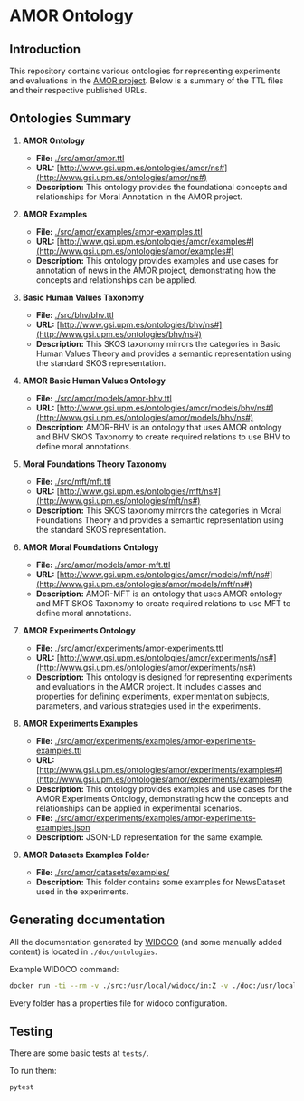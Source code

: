 # AMOR Ontology

## Introduction

This repository contains various ontologies for representing experiments and evaluations in the [AMOR project](https://www.gsi.upm.es/amor). Below is a summary of the TTL files and their respective published URLs.

## Ontologies Summary

1. **AMOR Ontology**
   - **File:** [./src/amor/amor.ttl](./src/amor/amor.ttl)
   - **URL:** [http://www.gsi.upm.es/ontologies/amor/ns#](http://www.gsi.upm.es/ontologies/amor/ns#)
   - **Description:** This ontology provides the foundational concepts and relationships for Moral Annotation in the AMOR project.

2. **AMOR Examples**
    - **File:** [./src/amor/examples/amor-examples.ttl](./src/amor/examples/amor-examples.ttl)
    - **URL:** [http://www.gsi.upm.es/ontologies/amor/examples#](http://www.gsi.upm.es/ontologies/amor/examples#)
    - **Description:** This ontology provides examples and use cases for annotation of news in the AMOR project, demonstrating how the concepts and relationships can be applied.

3. **Basic Human Values Taxonomy**
    - **File:** [./src/bhv/bhv.ttl](./src/bhv/bhv.ttl)
    - **URL:** [http://www.gsi.upm.es/ontologies/bhv/ns#](http://www.gsi.upm.es/ontologies/bhv/ns#)
    - **Description:** This SKOS taxonomy mirrors the categories in Basic Human Values Theory and provides a semantic representation using the standard SKOS representation.

4. **AMOR Basic Human Values Ontology**
    - **File:** [./src/amor/models/amor-bhv.ttl](./src/amor/models/amor-bhv.ttl)
    - **URL:** [http://www.gsi.upm.es/ontologies/amor/models/bhv/ns#](http://www.gsi.upm.es/ontologies/amor/models/bhv/ns#)
    - **Description:** AMOR-BHV is an ontology that uses AMOR ontology and BHV SKOS Taxonomy to create required relations to use BHV to define moral annotations.

5. **Moral Foundations Theory Taxonomy**
    - **File:** [./src/mft/mft.ttl](./src/mft/mft.ttl)
    - **URL:** [http://www.gsi.upm.es/ontologies/mft/ns#](http://www.gsi.upm.es/ontologies/mft/ns#)
    - **Description:** This SKOS taxonomy mirrors the categories in Moral Foundations Theory and provides a semantic representation using the standard SKOS representation.

6. **AMOR Moral Foundations Ontology**
    - **File:** [./src/amor/models/amor-mft.ttl](./src/amor/models/amor-mft.ttl)
    - **URL:** [http://www.gsi.upm.es/ontologies/amor/models/mft/ns#](http://www.gsi.upm.es/ontologies/amor/models/mft/ns#)
    - **Description:** AMOR-MFT is an ontology that uses AMOR ontology and MFT SKOS Taxonomy to create required relations to use MFT to define moral annotations.

7. **AMOR Experiments Ontology**
    - **File:** [./src/amor/experiments/amor-experiments.ttl](./src/amor/experiments/amor-experiments.ttl)
    - **URL:** [http://www.gsi.upm.es/ontologies/amor/experiments/ns#](http://www.gsi.upm.es/ontologies/amor/experiments/ns#)
    - **Description:** This ontology is designed for representing experiments and evaluations in the AMOR project. It includes classes and properties for defining experiments, experimentation subjects, parameters, and various strategies used in the experiments.

8. **AMOR Experiments Examples**
     - **File:** [./src/amor/experiments/examples/amor-experiments-examples.ttl](./src/amor/experiments/examples/amor-experiments-examples.ttl)
     - **URL:** [http://www.gsi.upm.es/ontologies/amor/experiments/examples#](http://www.gsi.upm.es/ontologies/amor/experiments/examples#)
     - **Description:** This ontology provides examples and use cases for the AMOR Experiments Ontology, demonstrating how the concepts and relationships can be applied in experimental scenarios.
     - **File:** [./src/amor/experiments/examples/amor-experiments-examples.json](./src/amor/experiments/examples/amor-experiments-examples.json)
     - **Description:** JSON-LD representation for the same example.

9. **AMOR Datasets Examples Folder**
     - **File:** [./src/amor/datasets/examples/](./src/amor/datasets/examples/)
     - **Description:** This folder contains some examples for NewsDataset used in the experiments.

## Generating documentation

All the documentation generated by [WIDOCO](https://github.com/dgarijo/Widoco) (and some manually added content) is located in `./doc/ontologies`.

Example WIDOCO command:

```bash
docker run -ti --rm -v ./src:/usr/local/widoco/in:Z -v ./doc:/usr/local/widoco/out:Z ghcr.io/dgarijo/widoco:latest -confFile in/widoco-amor-experiments-examples-config.properties -ontFile in/amor-experiments-examples.ttl -outFolder out/ontologies/amor/experiments/examples/doc -webVowl -rewriteAll
```

Every folder has a properties file for widoco configuration.

## Testing

There are some basic tests at `tests/`.

To run them:

```bash
pytest
```
